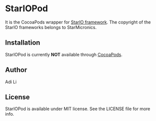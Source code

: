 # StarIOPod

It is the CocoaPods wrapper for [StarIO framework](http://www.starmicronics.com/support/technologycategorydetail.aspx?id=39).
The copyright of the StarIO frameworks belongs to StarMicronics.

## Installation

StarIOPod is currently **NOT** available through [CocoaPods](http://cocoapods.org).


## Author

Adi Li

## License

StarIOPod is available under MIT license. See the LICENSE file for more info.
